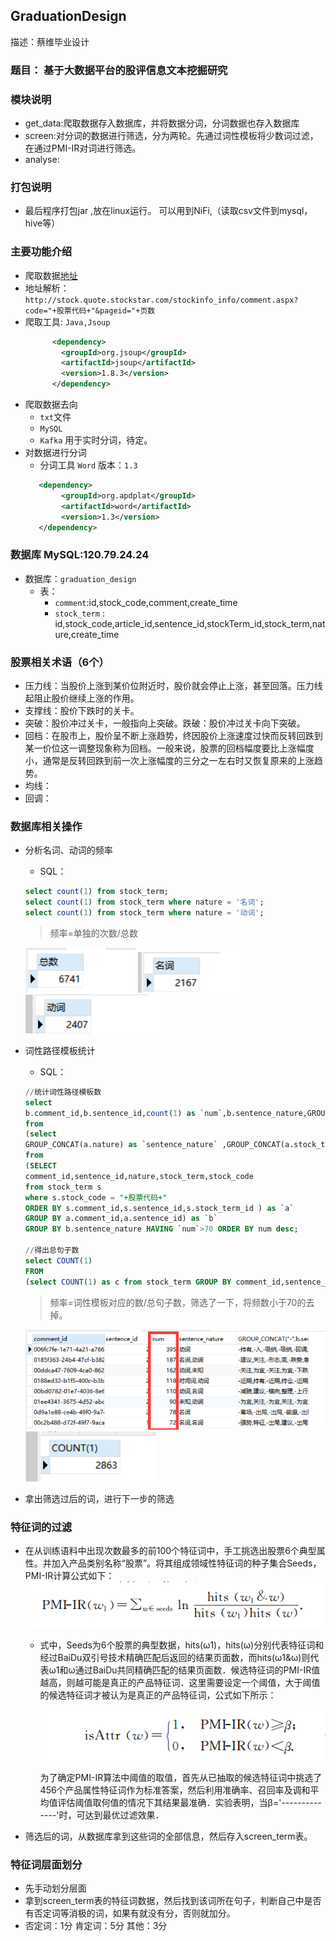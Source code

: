 ## GraduationDesign

描述：蔡维毕业设计

### 题目： 基于大数据平台的股评信息文本挖掘研究



### 模块说明
* get_data:爬取数据存入数据库，并将数据分词，分词数据也存入数据库
* screen:对分词的数据进行筛选，分为两轮。先通过词性模板将少数词过滤，在通过PMI-IR对词进行筛选。
* analyse:



### 打包说明
* 最后程序打包jar ,放在linux运行。  可以用到NiFi,（读取csv文件到mysql，hive等）

### 主要功能介绍
* 爬取数据[地址](http://stock.quote.stockstar.com/stockinfo_info/comment.aspx?code=900905&pageid=3)
* 地址解析：`http://stock.quote.stockstar.com/stockinfo_info/comment.aspx?code="+股票代码+"&pageid="+页数`
* 爬取工具: `Java,Jsoup`
  ```xml
        <dependency>
          <groupId>org.jsoup</groupId>
          <artifactId>jsoup</artifactId>
          <version>1.8.3</version>
        </dependency>
  ```
* 爬取数据去向
    * `txt`文件
    * `MySQL`
    * `Kafka` 用于实时分词，待定。
* 对数据进行分词
    * 分词工具 `Word` 版本：`1.3`
    ```xml
       <dependency>
            <groupId>org.apdplat</groupId>
            <artifactId>word</artifactId>
            <version>1.3</version>
       </dependency>
    ```
   
   
### 数据库 MySQL:120.79.24.24  
* 数据库：`graduation_design `
    * 表：
        * `comment`:id,stock_code,comment,create_time
        * `stock_term` : id,stock_code,article_id,sentence_id,stockTerm_id,stock_term,nature,create_time
        
        
        
### 股票相关术语（6个）
* 压力线：当股价上涨到某价位附近时，股价就会停止上涨，甚至回落。压力线起阻止股价继续上涨的作用。
* 支撑线：股价下跌时的关卡。
* 突破：股价冲过关卡，一般指向上突破。跌破：股价冲过关卡向下突破。
* 回档：在股市上，股价呈不断上涨趋势，终因股价上涨速度过快而反转回跌到某一价位这一调整现象称为回档。一般来说，股票的回档幅度要比上涨幅度小，通常是反转回跌到前一次上涨幅度的三分之一左右时又恢复原来的上涨趋势。
* 均线：
* 回调：

### 数据库相关操作
* 分析名词、动词的频率
    * SQL：
    ```SQL
    select count(1) from stock_term;
    select count(1) from stock_term where nature = '名词';
    select count(1) from stock_term where nature = '动词';
    ```
    > 频率=单独的次数/总数
    
    ![](images/1.png)
    ![](images/2.png)
    ![](images/3.png)
* 词性路径模板统计
    * SQL：
    ```SQL
    //统计词性路径模板数
    select 
    b.comment_id,b.sentence_id,count(1) as `num`,b.sentence_nature,GROUP_CONCAT("-",b.sentence)
    from 
    (select 
    GROUP_CONCAT(a.nature) as `sentence_nature` ,GROUP_CONCAT(a.stock_term) as `sentence`,a.comment_id,a.sentence_id
    from 
    (SELECT 
    comment_id,sentence_id,nature,stock_term,stock_code 
    from stock_term s 
    where s.stock_code = "+股票代码+"
    ORDER BY s.comment_id,s.sentence_id,s.stock_term_id ) as `a`
    GROUP BY a.comment_id,a.sentence_id) as `b` 
    GROUP BY b.sentence_nature HAVING `num`>70 ORDER BY num desc;
  
  //得出总句子数
  select COUNT(1)
  FROM
  (select COUNT(1) as c from stock_term GROUP BY comment_id,sentence_id) as cc
    ```
    > 频率=词性模板对应的数/总句子数，筛选了一下，将频数小于70的去掉。
    
    ![](images/4.png)
    ![](images/5.png)
    
* 拿出筛选过后的词，进行下一步的筛选


### 特征词的过滤
* 在从训练语料中出现次数最多的前100个特征词中，手工挑选出股票6个典型属性。并加入产品类别名称“股票”。将其组成领域性特征词的种子集合Seeds，PMI-IR计算公式如下：
![](images/PMI-IR.png)
    * 式中，Seeds为6个股票的典型数据，hits(ω1)，hits(ω)分别代表特征词和经过BaiDu双引号技术精确匹配后返回的结果页面数，而hits(ω1&ω)则代表ω1和ω通过BaiDu共同精确匹配的结果页面数．候选特征词的PMI-IR值越高，则越可能是真正的产品特征词．这里需要设定一个阈值，大于阈值的候选特征词才被认为是真正的产品特征词，公式如下所示：
        
        ![](images/isAttr.png)
        
        为了确定PMI-IR算法中阈值的取值，首先从已抽取的候选特征词中挑选了456个产品属性特征词作为标准答案，然后利用准确率、召回率及调和平均值评估阈值取何值的情况下其结果最准确．实验表明，当β='--------------'时，可达到最优过滤效果．


* 筛选后的词，从数据库拿到这些词的全部信息，然后存入screen_term表。



### 特征词层面划分
* 先手动划分层面
* 拿到screen_term表的特征词数据，然后找到该词所在句子，判断自己中是否有否定词等消极的词，如果有就没有分，否则就加分。
* 否定词：1分    肯定词：5分  其他：3分